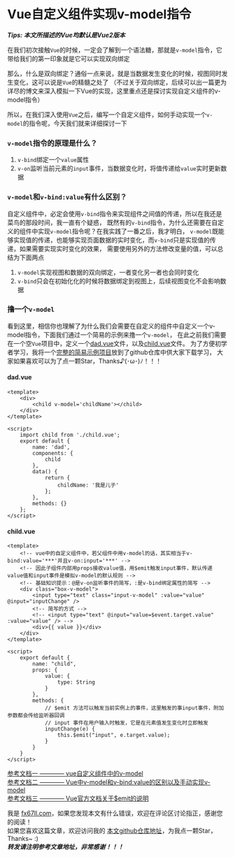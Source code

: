 # Vue自定义组件实现v-model指令

***Tips: 本文所描述的Vue均默认是Vue2版本***

在我们初次接触`Vue`的时候，一定会了解到一个语法糖，那就是`v-model`指令，它带给我们的第一印象就是它可以实现双向绑定  

那么，什么是双向绑定？通俗一点来说，就是当数据发生变化的时候，视图同时发生变化，这可以说是`Vue`的精髓之处了
（不过关于双向绑定，后续可以出一篇更为详尽的博文来深入模拟一下Vue的实现，这里重点还是探讨实现自定义组件的v-model指令）  

所以，在我们深入使用`Vue`之后，编写一个自定义组件，如何手动实现一个`v-model`的指令呢，今天我们就来详细探讨一下  


### `v-model`指令的原理是什么？
1. `v-bind`绑定一个`value`属性  
2. `v-on`监听当前元素的`input`事件，当数据变化时，将值传递给`value`实时更新数据  


### `v-model`和`v-bind:value`有什么区别？
自定义组件中，必定会使用`v-bind`指令来实现组件之间值的传递，所以在我还是菜鸟的那段时间，我一直有个疑惑，
既然有的`v-bind`指令，为什么还需要在自定义的组件中实现`v-model`指令呢？在我实践了一番之后，我才明白，
`v-model`既能够实现值的传递，也能够实现页面数据的实时变化，而`v-bind`只是实现值的传递，如果需要实现实时变化的效果，
需要使用另外的方法修改变量的值，可以总结为下面两点  
1. `v-model`实现视图和数据的双向绑定，一者变化另一者也会同时变化  
2. `v-bind`只会在初始化化的时候将数据绑定到视图上，后续视图变化不会影响数据  


### 撸一个`v-model`
看到这里，相信你也理解了为什么我们会需要在自定义的组件中自定义一个v-model指令，下面我们通过一个简易的示例来撸一个`v-model`，
在此之前我们需要在一个空`Vue`项目中，定义一个[dad.vue](#jumpId-dad "点击跳转示例代码")文件，以及[child.vue](#jumpId-child "点击跳转示例代码")文件。
为了方便初学者学习，我将一个[完整的简易示例项目](https://github.com/fx67ll/fx67llVue/tree/master/vue-practice/imitate-v-model)放到了github仓库中供大家下载学习，
大家如果喜欢可以为了点一颗Star，Thanks♪(･ω･)ﾉ！！！

<span id="jumpId-dad"></span>
#### dad.vue
```
<template>
	<div>
		<child v-model='childName'></child>
	</div>
</template>

<script>
	import child from './child.vue';
	export default {
		name: 'dad',
		components: {
			child
		},
		data() {
			return {
				childName: '我是儿子'
			};
		},
		methods: {}
	};
</script>
```

<span id="jumpId-child"></span>
#### child.vue
```
<template>
	<!-- vue中的自定义组件中，若父组件中用v-model的话，其实相当于v-bind:value='***'并且v-on:input='***' -->
	<!-- 因此子组件内部用props接收value值，用$emit触发input事件，默认传递value值和input事件是模拟v-model的默认规则 -->
	<!-- 基础知识提示：@是v-on监听事件的简写，:是v-bind绑定属性的简写 -->
	<div class="box-v-model">
		<input type="text" class="input-v-model" :value="value" @input="inputChange" />
		<!-- 简写的方式 -->
		<!-- <input type="text" @input="value=$event.target.value" :value="value" /> -->
		<div>{{ value }}</div>
	</div>
</template>

<script>
	export default {
		name: "child",
		props: {
			value: {
				type: String
			}
		},
		methods: {
			// $emit 方法可以触发当前实例上的事件，这里触发的事input事件，附加参数都会传给监听器回调
			// input 事件在用户输入时触发，它是在元素值发生变化时立即触发
			inputChange(e) {
				this.$emit("input", e.target.value);
			}
		}
	}
</script>
```


[参考文档一 ———— vue自定义组件中的v-model](http://www.qiutianaimeili.com/html/page/2019/03/bzwpdjp0jos.html)  
[参考文档二 ———— Vue中v-model和v-bind:value的区别以及手动实现v-model](https://blog.csdn.net/a1059526327/article/details/108981613)  
[参考文档三 ———— Vue官方文档关于$emit的说明](https://cn.vuejs.org/v2/api/#vm-emit)  


我是 [fx67ll.com](https://fx67ll.com)，如果您发现本文有什么错误，欢迎在评论区讨论指正，感谢您的阅读！  
如果您喜欢这篇文章，欢迎访问我的 [本文github仓库地址](https://github.com/fx67ll/fx67llVue/blob/master/vue-blog/2021/2021-10/imitate-v-model.md)，为我点一颗Star，Thanks~ :)  
***转发请注明参考文章地址，非常感谢！！！***